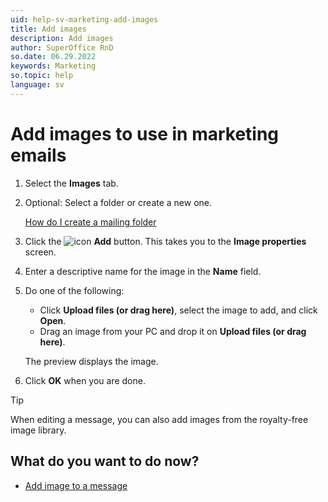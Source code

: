 ```yaml
---
uid: help-sv-marketing-add-images
title: Add images
description: Add images
author: SuperOffice RnD
so.date: 06.29.2022
keywords: Marketing
so.topic: help
language: sv
---
```


# Add images to use in marketing emails

1. Select the **Images** tab.

2. Optional: Select a folder or create a new one.

    [How do I create a mailing folder][2]

3. Click the ![icon][img1] **Add** button. This takes you to the **Image properties** screen.

4. Enter a descriptive name for the image in the **Name** field.

5. Do one of the following:
    * Click **Upload files (or drag here)**, select the image to add, and click **Open**.
    * Drag an image from your PC and drop it on **Upload files (or drag here)**.

    The preview displays the image.

6. Click **OK** when you are done.

> [!TIP]
> When editing a message, you can also add images from the royalty-free image library.

## What do you want to do now?

* [Add image to a message][1]

<!-- Referenced links -->
[1]: editor/drag-and-drop/insert-images-in-message.md
[2]: create-folder.md

<!-- Referenced images -->
[img1]: ../../../media/icons/btn-add.png

